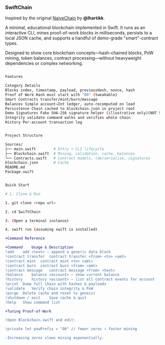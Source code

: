 ### SwiftChain

Inspired by the original [NaiveChain](https://github.com/lhartikk/naivechain) by **@lhartikk**.

A minimal, educational blockchain implemented in Swift.  It runs as an interactive CLI, mines proof-of-work blocks in milliseconds, persists to a local JSON cache, and supports a handful of demo-grade "smart"-contract types.

Designed to show core blockchain concepts—hash-chained blocks, PoW mining, token balances, contract processing—without heavyweight dependencies or complex networking.

```bash

Features

Category Details
Blocks index, timestamp, payload, previousHash, nonce, hash
Proof of Work Hash must start with "00" (tweakable)
Smart Contracts transfer/mint/burn/message
Balances Simple account→Int ledger, auto-recomputed on load
Persistence	Chain cached to blockchain.json in project root
Demo Signatures	Fake SHA-256 signature helper (illustrative only)(NOT SECURE!)
Integrity validate command walks and verifies whole chain
History	Per-account transaction log

```
```bash

Project Structure

Sources/
├── main.swift        # Entry + CLI lifecycle
├── Blockchain.swift  # Mining, validation, cache, balances
└── Contracts.swift   # Contract models, (de)serialise, signatures
blockchain.json       # Cache
README.md
Package.swift

```
```bash

Quick Start

# 1. Clone & Run

1. git clone <repo url>

2. cd SwiftChain

3. (Open a terminal instance)

4. swift run (assuming swift is installed)

```

```diff
+Command Reference

+Command	Usage & Description
!add	add <text> — append a generic data block
!contract transfer	contract transfer <from> <to> <amt>
!contract mint	contract mint <to> <amt>
!contract burn	contract burn <from> <amt>
!contract message	contract message <from> <text>
!balance	balance <account> — show current balance
!history	history <account> — list all contract events for account
!print	Dump full chain with hashes & payloads
!validate	Verify chain integrity & PoW
!purge	Delete cache and reset to genesis
!shutdown / exit	Save cache & quit
!help	Show command list
```

```diff
+Tuning Proof-of-Work

!Open Blockchain.swift and edit:

!private let powPrefix = "00" // fewer zeros → faster mining

-Increasing zeros slows mining exponentially.
```
